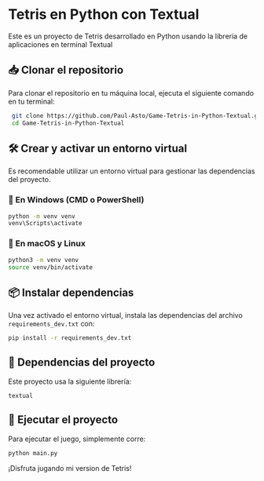 # Tetris en Python con Textual

Este es un proyecto de Tetris desarrollado en Python usando la libreria de aplicaciones en terminal Textual

## 📥 Clonar el repositorio

Para clonar el repositorio en tu máquina local, ejecuta el siguiente comando en tu terminal:

```sh
 git clone https://github.com/Paul-Asto/Game-Tetris-in-Python-Textual.git
 cd Game-Tetris-in-Python-Textual
```

## 🛠️ Crear y activar un entorno virtual

Es recomendable utilizar un entorno virtual para gestionar las dependencias del proyecto.

### 🔹 En Windows (CMD o PowerShell)
```sh
python -m venv venv
venv\Scripts\activate
```

### 🔹 En macOS y Linux
```sh
python3 -m venv venv
source venv/bin/activate
```

## 📦 Instalar dependencias

Una vez activado el entorno virtual, instala las dependencias del archivo `requirements_dev.txt` con:

```sh
pip install -r requirements_dev.txt
```

## 📜 Dependencias del proyecto

Este proyecto usa la siguiente librería:

```
textual
```

## 🚀 Ejecutar el proyecto

Para ejecutar el juego, simplemente corre:

```sh
python main.py
```

¡Disfruta jugando mi version de Tetris! 

